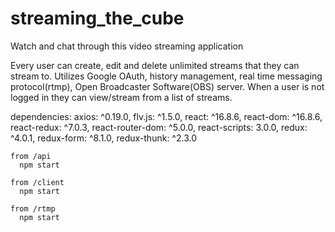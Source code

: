 # streaming_the_cube
Watch and chat through this video streaming application

Every user can create, edit and delete unlimited streams that they can stream to. Utilizes Google OAuth, history management, real time messaging protocol(rtmp), Open Broadcaster Software(OBS) server.
When a user is not logged in they can view/stream from a list of streams.


dependencies: 
    axios: ^0.19.0,
    flv.js: ^1.5.0,
    react: ^16.8.6,
    react-dom: ^16.8.6,
    react-redux: ^7.0.3,
    react-router-dom: ^5.0.0,
    react-scripts: 3.0.0,
    redux: ^4.0.1,
    redux-form: ^8.1.0,
    redux-thunk: ^2.3.0
    
    from /api
      npm start
      
    from /client
      npm start
      
    from /rtmp
      npm start
